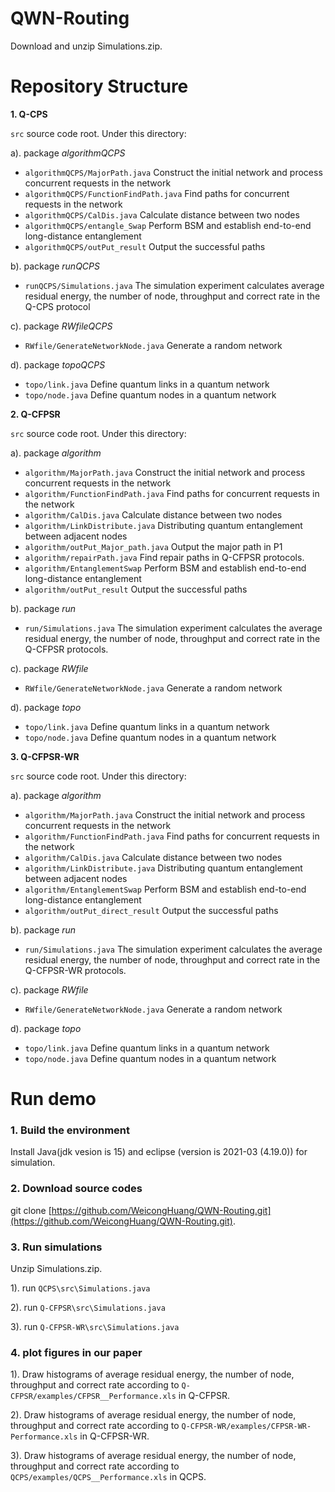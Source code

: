 # QWN-Routing
Download and unzip Simulations.zip.

# Repository Structure

**1. Q-CPS**

`src` source code root. Under this directory:

a). package *algorithmQCPS*
- `algorithmQCPS/MajorPath.java` Construct the initial network and process concurrent requests in the network
- `algorithmQCPS/FunctionFindPath.java` Find paths for concurrent requests in the network
- `algorithmQCPS/CalDis.java` Calculate distance between two nodes
- `algorithmQCPS/entangle_Swap` Perform BSM and establish end-to-end long-distance entanglement
- `algorithmQCPS/outPut_result` Output the successful paths

b). package *runQCPS*
- `runQCPS/Simulations.java` The simulation experiment calculates average residual energy, the number of node, throughput and correct rate in the Q-CPS protocol

c). package *RWfileQCPS*
- `RWfile/GenerateNetworkNode.java` Generate a random network

d). package *topoQCPS*
- `topo/link.java` Define quantum links in a quantum network
- `topo/node.java` Define quantum nodes in a quantum network

**2. Q-CFPSR**

`src` source code root. Under this directory:

a). package *algorithm*
- `algorithm/MajorPath.java` Construct the initial network and process concurrent requests in the network
- `algorithm/FunctionFindPath.java` Find paths for concurrent requests in the network
- `algorithm/CalDis.java` Calculate distance between two nodes
- `algorithm/LinkDistribute.java` Distributing quantum entanglement between adjacent nodes
- `algorithm/outPut_Major_path.java` Output the major path in P1
- `algorithm/repairPath.java` Find repair paths in Q-CFPSR protocols.
- `algorithm/EntanglementSwap` Perform BSM and establish end-to-end long-distance entanglement
- `algorithm/outPut_result` Output the successful paths

b). package *run*
- `run/Simulations.java` The simulation experiment calculates the average residual energy, the number of node, throughput and correct rate in the Q-CFPSR  protocols.

c). package *RWfile*
- `RWfile/GenerateNetworkNode.java` Generate a random network

d). package *topo*
- `topo/link.java` Define quantum links in a quantum network
- `topo/node.java` Define quantum nodes in a quantum network

**3. Q-CFPSR-WR**

`src` source code root. Under this directory:

a). package *algorithm*
- `algorithm/MajorPath.java` Construct the initial network and process concurrent requests in the network
- `algorithm/FunctionFindPath.java` Find paths for concurrent requests in the network
- `algorithm/CalDis.java` Calculate distance between two nodes
- `algorithm/LinkDistribute.java` Distributing quantum entanglement between adjacent nodes
- `algorithm/EntanglementSwap` Perform BSM and establish end-to-end long-distance entanglement
- `algorithm/outPut_direct_result` Output the successful paths

b). package *run*
- `run/Simulations.java` The simulation experiment calculates the average residual energy, the number of node, throughput and correct rate in the Q-CFPSR-WR  protocols.

c). package *RWfile*
- `RWfile/GenerateNetworkNode.java` Generate a random network

d). package *topo*
- `topo/link.java` Define quantum links in a quantum network
- `topo/node.java` Define quantum nodes in a quantum network

# Run demo
### 1. Build the environment
Install Java(jdk vesion is 15) and eclipse (version is 2021-03 (4.19.0)) for simulation.

### 2. Download source codes
git clone [https://github.com/WeicongHuang/QWN-Routing.git](https://github.com/WeicongHuang/QWN-Routing.git).

### 3. Run simulations
Unzip Simulations.zip.

1). run `QCPS\src\Simulations.java`

2). run `Q-CFPSR\src\Simulations.java`

3). run `Q-CFPSR-WR\src\Simulations.java`
  
### 4. plot figures in our paper
1). Draw histograms of average residual energy, the number of node, throughput and correct rate according to `Q-CFPSR/examples/CFPSR__Performance.xls` in Q-CFPSR.

2). Draw histograms of average residual energy, the number of node, throughput and correct rate according to `Q-CFPSR-WR/examples/CFPSR-WR-Performance.xls` in Q-CFPSR-WR.

3). Draw histograms of average residual energy, the number of node, throughput and correct rate according to `QCPS/examples/QCPS__Performance.xls` in QCPS.
